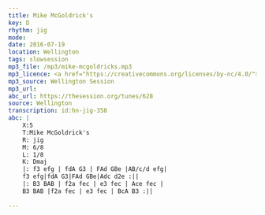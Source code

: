 ```yaml
---
title: Mike McGoldrick's
key: D
rhythm: jig
mode: 
date: 2016-07-19
location: Wellington
tags: slowsession
mp3_file: /mp3/mike-mcgoldricks.mp3
mp3_licence: <a href="https://creativecommons.org/licenses/by-nc/4.0/">CC-BY-NC-4.0</a>
mp3_source: Wellington Session
mp3_url: 
abc_url: https://thesession.org/tunes/628
source: Wellington
transcription: id:hn-jig-358
abc: |
    X:5
    T:Mike McGoldrick's
    R: jig
    M: 6/8
    L: 1/8
    K: Dmaj
    |: f3 efg | fdA G3 | FAd GBe |AB/c/d efg|
    f3 efg|fdA G3|FAd GBe|Adc d2e :||
    |: B3 BAB | f2a fec | e3 fec | Ace fec |
    B3 BAB |f2a fec | e3 fec | BcA B3 :||
    
---
```


